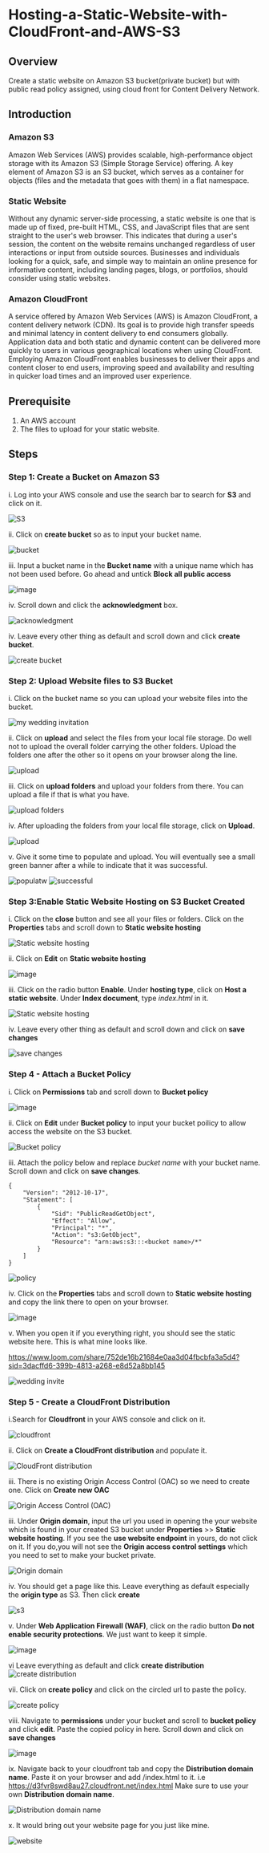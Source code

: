 # Hosting-a-Static-Website-with-CloudFront-and-AWS-S3

## Overview
Create a static website on Amazon S3 bucket(private bucket) but with public read policy assigned, using cloud front for Content Delivery Network.

## Introduction

### Amazon S3

Amazon Web Services (AWS) provides scalable, high-performance object storage with its Amazon S3 (Simple Storage Service) offering. A key element of Amazon S3 is an S3 bucket, which serves as a container for objects (files and the metadata that goes with them) in a flat namespace. 

### Static Website

Without any dynamic server-side processing, a static website is one that is made up of fixed, pre-built HTML, CSS, and JavaScript files that are sent straight to the user's web browser. This indicates that during a user's session, the content on the website remains unchanged regardless of user interactions or input from outside sources. Businesses and individuals looking for a quick, safe, and simple way to maintain an online presence for informative content, including landing pages, blogs, or portfolios, should consider using static websites.

### Amazon CloudFront

A service offered by Amazon Web Services (AWS) is Amazon CloudFront, a content delivery network (CDN). Its goal is to provide high transfer speeds and minimal latency in content delivery to end consumers globally. Application data and both static and dynamic content can be delivered more quickly to users in various geographical locations when using CloudFront. 
Employing Amazon CloudFront enables businesses to deliver their apps and content closer to end users, improving speed and availability and resulting in quicker load times and an improved user experience.

## Prerequisite

1. An AWS account
2. The files to upload for your static website.

## Steps 

### Step 1: Create a Bucket on Amazon S3

i. Log into your AWS console and use the search bar to search for **S3** and click on it.

![S3](https://github.com/Adaeze-69/Hosting-a-Static-Website-with-CloudFront-and-AWS-S3/assets/66219475/9ec43daa-1ede-496c-852e-fa36d570c081)

ii. Click on **create bucket** so as to input your bucket name.

![bucket](https://github.com/Adaeze-69/Hosting-a-Static-Website-with-CloudFront-and-AWS-S3/assets/66219475/60f3d487-3437-49b4-8c83-e3b537d1df86)

iii. Input a bucket name in the **Bucket name** with a unique name which has not been used before. Go ahead and untick **Block all public access**

![image](https://github.com/Adaeze-69/Hosting-a-Static-Website-with-CloudFront-and-AWS-S3/assets/66219475/f1fa2ded-6659-4d5d-99ea-b72ac321e03f)

iv. Scroll down and click the **acknowledgment** box.

![acknowledgment](https://github.com/Adaeze-69/Hosting-a-Static-Website-with-CloudFront-and-AWS-S3/assets/66219475/097104e0-9fc0-4a04-850f-2f859568728d)

iv. Leave every other thing as default and scroll down and click **create bucket**.

![create bucket](https://github.com/Adaeze-69/Hosting-a-Static-Website-with-CloudFront-and-AWS-S3/assets/66219475/8072c6f8-fb78-41b1-8ab7-ef9c824d61f9)

### Step 2: Upload Website files to S3 Bucket

i. Click on the bucket name so you can upload your website files into the bucket.

![my wedding invitation](https://github.com/Adaeze-69/Hosting-a-Static-Website-with-CloudFront-and-AWS-S3/assets/66219475/a78a6759-43ed-4549-97f3-ee53da2b29c6)

ii. Click on **upload** and select the files from your local file storage. Do well not to upload the overall folder carrying the other folders. Upload the folders one after the other so it opens on your browser along the line.

![upload](https://github.com/Adaeze-69/Hosting-a-Static-Website-with-CloudFront-and-AWS-S3/assets/66219475/5753c604-1914-4e47-91a5-5e219b0bda3d)

iii. Click on **upload folders** and upload your folders from there. You can upload a file if that is what you have.

![upload folders](https://github.com/Adaeze-69/Hosting-a-Static-Website-with-CloudFront-and-AWS-S3/assets/66219475/83eceb19-8b4c-47f2-81ad-a21a7e645ea2)

iv. After uploading the folders from your local file storage, click on **Upload**.

![upload](https://github.com/Adaeze-69/Hosting-a-Static-Website-with-CloudFront-and-AWS-S3/assets/66219475/dcd58e92-6c6c-4ada-98a4-8663e63da07a)

v. Give it some time to populate and upload. You will eventually see a small green banner after a while to indicate that it was successful.

![populatw](https://github.com/Adaeze-69/Hosting-a-Static-Website-with-CloudFront-and-AWS-S3/assets/66219475/a3072693-a99b-46e5-a753-18a312f41fa9)
![successful](https://github.com/Adaeze-69/Hosting-a-Static-Website-with-CloudFront-and-AWS-S3/assets/66219475/fdf2c8cf-2a2d-4a1e-8f0a-ff95498cc8d1)

### Step 3:Enable Static Website Hosting on S3 Bucket Created

i. Click on the **close** button and see all your files or folders. Click on the **Properties** tabs and scroll down to **Static website hosting**

![Static website hosting](https://github.com/Adaeze-69/Hosting-a-Static-Website-with-CloudFront-and-AWS-S3/assets/66219475/71fb0efe-4f2c-41e4-b71d-7ff721af1830)

ii. Click on **Edit** on **Static website hosting**

![image](https://github.com/Adaeze-69/Hosting-a-Static-Website-with-CloudFront-and-AWS-S3/assets/66219475/fd3f19e7-a597-4112-bc00-5384b67c1350)

iii. Click on the radio button **Enable**. Under **hosting type**, click on **Host a static website**. Under **Index document**, type *index.html* in it.

![Static website hosting](https://github.com/Adaeze-69/Hosting-a-Static-Website-with-CloudFront-and-AWS-S3/assets/66219475/c47d1f79-a154-4026-80b8-652d2b86d751)

iv. Leave every other thing as default and scroll down and click on **save changes**

![save changes](https://github.com/Adaeze-69/Hosting-a-Static-Website-with-CloudFront-and-AWS-S3/assets/66219475/e739ef18-4c73-486d-85e6-df316bc4f338)

### Step 4 - Attach a Bucket Policy

i. Click on **Permissions** tab and scroll down to **Bucket policy**

![image](https://github.com/Adaeze-69/Hosting-a-Static-Website-with-CloudFront-and-AWS-S3/assets/66219475/638dddb4-1ee1-426b-bad2-6002a868b699)

ii. Click on **Edit** under **Bucket policy** to input your bucket poilicy to allow access the website on the S3 bucket.

![Bucket policy](https://github.com/Adaeze-69/Hosting-a-Static-Website-with-CloudFront-and-AWS-S3/assets/66219475/d75c5092-6d0c-45a7-860e-86d1df4c6383)

iii. Attach the policy below and replace *bucket name* with your bucket name. Scroll down and click on **save changes**.

```
{
    "Version": "2012-10-17",
    "Statement": [
        {
            "Sid": "PublicReadGetObject",
            "Effect": "Allow",
            "Principal": "*",
            "Action": "s3:GetObject",
            "Resource": "arn:aws:s3:::<bucket name>/*"
        }
    ]
}
```

![policy](https://github.com/Adaeze-69/Hosting-a-Static-Website-with-CloudFront-and-AWS-S3/assets/66219475/c4ef00f0-4d65-4b83-b34d-32fbba9d8e21)

iv. Click on the **Properties** tabs and scroll down to **Static website hosting** and copy  the link there to open on your browser.

![image](https://github.com/Adaeze-69/Hosting-a-Static-Website-with-CloudFront-and-AWS-S3/assets/66219475/e282912a-17af-4320-9d87-e1873e05bfb8)

v. When you open it if you everything right, you should see the static website here. This is what mine looks like.

https://www.loom.com/share/752de16b21684e0aa3d04fbcbfa3a5d4?sid=3dacffd6-399b-4813-a268-e8d52a8bb145

![wedding invite](https://github.com/Adaeze-69/Hosting-a-Static-Website-with-CloudFront-and-AWS-S3/assets/66219475/ace028dc-8d5c-42c7-9cbd-3b42fd72de57)

### Step 5 - Create a CloudFront Distribution

i.Search for **Cloudfront** in your AWS console and click on it.

![cloudfront](https://github.com/Adaeze-69/Hosting-a-Static-Website-with-CloudFront-and-AWS-S3/assets/66219475/014b8f20-4a98-4a2b-b6f5-672ee978d5c0)

ii. Click on **Create a CloudFront distribution** and populate it.

![CloudFront distribution](https://github.com/Adaeze-69/Hosting-a-Static-Website-with-CloudFront-and-AWS-S3/assets/66219475/52c1afae-76b2-4f81-86d0-d8ab8ae9bcc5)

iii. There is no existing Origin Access Control (OAC) so we need to create one. Click on **Create new OAC**

![Origin Access Control (OAC)](https://github.com/Adaeze-69/Hosting-a-Static-Website-with-CloudFront-and-AWS-S3/assets/66219475/9c1b4c3e-5f61-4631-8dd0-cd3670131c63)


iii. Under **Origin domain**, input the url you used in opening the your website which is found in your created  S3 bucket under **Properties** >> **Static website hosting**. If you see the **use website endpoint** in yours, do not click on it. If you do,you will not see the **Origin access control settings** which you need to set to make your bucket private.

![Origin domain](https://github.com/Adaeze-69/Hosting-a-Static-Website-with-CloudFront-and-AWS-S3/assets/66219475/6c543aa3-47b0-4fbc-a8b9-87f198ffd494)

iv. You should get a page like this. Leave everything as default especially the **origin type** as S3. Then click **create**

![s3](https://github.com/Adaeze-69/Hosting-a-Static-Website-with-CloudFront-and-AWS-S3/assets/66219475/1049aa08-440f-461d-900f-1e5b0cec5259)

v. Under **Web Application Firewall (WAF)**, click on the radio button **Do not enable security protections**. We just want to keep it simple.

![image](https://github.com/Adaeze-69/Hosting-a-Static-Website-with-CloudFront-and-AWS-S3/assets/66219475/cf075dc4-168d-4294-9016-f5911d7be1e6)

vi Leave everything as default and click **create distribution**
![create distribution](https://github.com/Adaeze-69/Hosting-a-Static-Website-with-CloudFront-and-AWS-S3/assets/66219475/ebce8f5f-f104-4c06-9f5d-4778b737007f)

vii. Click on **create policy** and click on the circled url to paste the policy.

![create policy](https://github.com/Adaeze-69/Hosting-a-Static-Website-with-CloudFront-and-AWS-S3/assets/66219475/c953f8b3-aeb3-494d-b05a-9d4ff89b004d)

viii. Navigate to **permissions** under your bucket and scroll to **bucket policy** and click **edit**. Paste the copied policy in here. Scroll down and click on **save changes**

![image](https://github.com/Adaeze-69/Hosting-a-Static-Website-with-CloudFront-and-AWS-S3/assets/66219475/dbd33f6c-a2c1-44ba-bd05-901f6f075047)

ix. Navigate back to your cloudfront tab and copy the **Distribution domain name**. Paste it on your browser and add /index.html to it. i.e https://d3fvr8swd8au27.cloudfront.net/index.html Make sure to use your own **Distribution domain name**.

![Distribution domain name](https://github.com/Adaeze-69/Hosting-a-Static-Website-with-CloudFront-and-AWS-S3/assets/66219475/aec88bdb-eb61-4507-b376-e522dbc842b7)

x. It would bring out your website page for you just like mine.

![website](https://github.com/Adaeze-69/Hosting-a-Static-Website-with-CloudFront-and-AWS-S3/assets/66219475/a694df26-16a8-451c-a3f7-48e7ae4b83f1)
